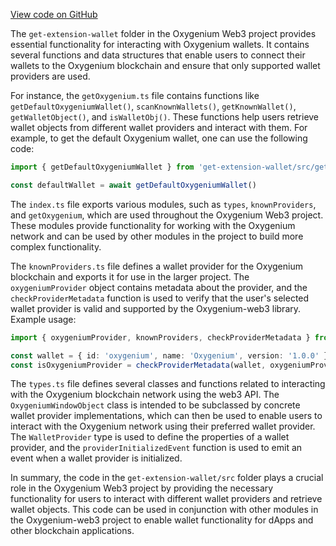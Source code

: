 [View code on GitHub](https://github.com/oxygenium-network/oxygenium-web3/.autodoc/docs/json/packages/get-extension-wallet)

The `get-extension-wallet` folder in the Oxygenium Web3 project provides essential functionality for interacting with Oxygenium wallets. It contains several functions and data structures that enable users to connect their wallets to the Oxygenium blockchain and ensure that only supported wallet providers are used.

For instance, the `getOxygenium.ts` file contains functions like `getDefaultOxygeniumWallet()`, `scanKnownWallets()`, `getKnownWallet()`, `getWalletObject()`, and `isWalletObj()`. These functions help users retrieve wallet objects from different wallet providers and interact with them. For example, to get the default Oxygenium wallet, one can use the following code:

```typescript
import { getDefaultOxygeniumWallet } from 'get-extension-wallet/src/getOxygenium'

const defaultWallet = await getDefaultOxygeniumWallet()
```

The `index.ts` file exports various modules, such as `types`, `knownProviders`, and `getOxygenium`, which are used throughout the Oxygenium Web3 project. These modules provide functionality for working with the Oxygenium network and can be used by other modules in the project to build more complex functionality.

The `knownProviders.ts` file defines a wallet provider for the Oxygenium blockchain and exports it for use in the larger project. The `oxygeniumProvider` object contains metadata about the provider, and the `checkProviderMetadata` function is used to verify that the user's selected wallet provider is valid and supported by the Oxygenium-web3 library. Example usage:

```typescript
import { oxygeniumProvider, knownProviders, checkProviderMetadata } from 'get-extension-wallet/src/knownProviders'

const wallet = { id: 'oxygenium', name: 'Oxygenium', version: '1.0.0' }
const isOxygeniumProvider = checkProviderMetadata(wallet, oxygeniumProvider) // true
```

The `types.ts` file defines several classes and functions related to interacting with the Oxygenium blockchain network using the web3 API. The `OxygeniumWindowObject` class is intended to be subclassed by concrete wallet provider implementations, which can then be used to enable users to interact with the Oxygenium network using their preferred wallet provider. The `WalletProvider` type is used to define the properties of a wallet provider, and the `providerInitializedEvent` function is used to emit an event when a wallet provider is initialized.

In summary, the code in the `get-extension-wallet/src` folder plays a crucial role in the Oxygenium Web3 project by providing the necessary functionality for users to interact with different wallet providers and retrieve wallet objects. This code can be used in conjunction with other modules in the Oxygenium-web3 project to enable wallet functionality for dApps and other blockchain applications.
